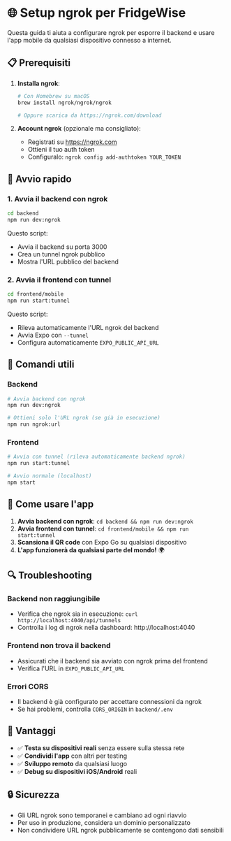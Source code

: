# 🌐 Setup ngrok per FridgeWise

Questa guida ti aiuta a configurare ngrok per esporre il backend e usare l'app mobile da qualsiasi dispositivo connesso a internet.

## 📋 Prerequisiti

1. **Installa ngrok**:
   ```bash
   # Con Homebrew su macOS
   brew install ngrok/ngrok/ngrok
   
   # Oppure scarica da https://ngrok.com/download
   ```

2. **Account ngrok** (opzionale ma consigliato):
   - Registrati su https://ngrok.com
   - Ottieni il tuo auth token
   - Configuralo: `ngrok config add-authtoken YOUR_TOKEN`

## 🚀 Avvio rapido

### 1. Avvia il backend con ngrok
```bash
cd backend
npm run dev:ngrok
```

Questo script:
- Avvia il backend su porta 3000
- Crea un tunnel ngrok pubblico
- Mostra l'URL pubblico del backend

### 2. Avvia il frontend con tunnel
```bash
cd frontend/mobile
npm run start:tunnel
```

Questo script:
- Rileva automaticamente l'URL ngrok del backend
- Avvia Expo con `--tunnel`
- Configura automaticamente `EXPO_PUBLIC_API_URL`

## 🔧 Comandi utili

### Backend
```bash
# Avvia backend con ngrok
npm run dev:ngrok

# Ottieni solo l'URL ngrok (se già in esecuzione)
npm run ngrok:url
```

### Frontend
```bash
# Avvia con tunnel (rileva automaticamente backend ngrok)
npm run start:tunnel

# Avvio normale (localhost)
npm start
```

## 📱 Come usare l'app

1. **Avvia backend con ngrok**: `cd backend && npm run dev:ngrok`
2. **Avvia frontend con tunnel**: `cd frontend/mobile && npm run start:tunnel`
3. **Scansiona il QR code** con Expo Go su qualsiasi dispositivo
4. **L'app funzionerà da qualsiasi parte del mondo!** 🌍

## 🔍 Troubleshooting

### Backend non raggiungibile
- Verifica che ngrok sia in esecuzione: `curl http://localhost:4040/api/tunnels`
- Controlla i log di ngrok nella dashboard: http://localhost:4040

### Frontend non trova il backend
- Assicurati che il backend sia avviato con ngrok prima del frontend
- Verifica l'URL in `EXPO_PUBLIC_API_URL`

### Errori CORS
- Il backend è già configurato per accettare connessioni da ngrok
- Se hai problemi, controlla `CORS_ORIGIN` in `backend/.env`

## 🌟 Vantaggi

- ✅ **Testa su dispositivi reali** senza essere sulla stessa rete
- ✅ **Condividi l'app** con altri per testing
- ✅ **Sviluppo remoto** da qualsiasi luogo
- ✅ **Debug su dispositivi iOS/Android** reali

## 🔒 Sicurezza

- Gli URL ngrok sono temporanei e cambiano ad ogni riavvio
- Per uso in produzione, considera un dominio personalizzato
- Non condividere URL ngrok pubblicamente se contengono dati sensibili